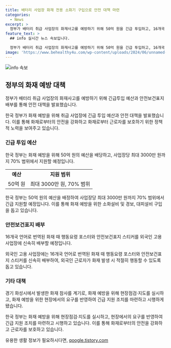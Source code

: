 ```yaml
---
title: 배터리 사업장 화재 전용 소화기 구입으로 안전 대책 마련
categories:
  - News
excerpt: >
  정부가 배터리 취급 사업장의 화재사고를 예방하기 위해 50억 원을 긴급 투입하고, 16개국 언어로 번역된 화재 때 행동요령 포스터와 안전보건표지 스티커를 외국인 고용 사업장에 신속히 배포한다. 또한 50인 미만 사업장이나 전지 사업장에 화재용 소화기와 경보, 대피설비를 지원하여 화재 예방을 강화하고, 외국인 근로자에게 화재 대비 교육도 실시할 계획이다. 이에 대한 신청과 선정 절차는 31일까지 진행되며, 고용노동부의 상세한 문의처는 본문을 참고하시면 된다. 
feature_text: >
  ## info 실시간 뉴스 속보입니다.

  정부가 배터리 취급 사업장의 화재사고를 예방하기 위해 50억 원을 긴급 투입하고, 16개국 언어로 번역된 화재 때 행동요령 포스터와 안전보건표지 스티커를 외국인 고용 사업장에 신속히 배포한다. 또한 50인 미만 사업장이나 전지 사업장에 화재용 소화기와 경보, 대피설비를 지원하여 화재 예방을 강화하고, 외국인 근로자에게 화재 대비 교육도 실시할 계획이다. 이에 대한 신청과 선정 절차는 31일까지 진행되며, 고용노동부의 상세한 문의처는 본문을 참고하시면 된다. 
image: 'https://www.behealthy4u.com/wp-content/uploads/2024/06/unnamed-file.png'
---
```


<p><img src="https://www.behealthy4u.com/wp-content/uploads/2024/06/unnamed-file.png" alt="info 속보" /></p>

<h2 data-ke-size="size26">정부의 화재 예방 대책</h2>

<p>정부가 배터리 취급 사업장의 화재사고를 예방하기 위해 긴급투입 예산과 안전보건표지 배부를 통해 안전 대책을 발표했습니다.</p>

<p data-ke-size="size16">한국 정부가 화재 예방을 위해 취급 사업장에 긴급 투입 예산과 안전 대책을 발표했습니다. 이를 통해 화재로부터의 안전을 강화하고 화재로부터 근로자를 보호하기 위한 정책적 노력을 보여주고 있습니다.</p>

<h3><b>긴급 투입 예산</b></h3>

<p>한국 정부는 화재 예방을 위해 50억 원의 예산을 배당하고, 사업장당 최대 3000만 원까지 70% 범위에서 지원할 예정입니다.</p>

<table>
  <tr>
    <td style="text-align: center; height: 17px;"><b>예산</b></td>
    <td style="text-align: center; height: 17px;"><b>지원 범위</b></td>
  </tr>
  <tr>
    <td style="text-align: center; height: 17px;">50억 원</td>
    <td style="text-align: center; height: 17px;">최대 3000만 원, 70% 범위</td>
  </tr>
</table>

<p data-ke-size="size16">한국 정부는 50억 원의 예산을 배정하여 사업장당 최대 3000만 원까지 70% 범위에서 긴급 지원할 예정입니다. 이를 통해 화재 예방을 위한 소화설비 및 경보, 대피설비 구입을 돕고 있습니다.</p>

<h3><b>안전보건표지 배부</b></h3>

<p>16개국 언어로 번역된 화재 때 행동요령 포스터와 안전보건표지 스티커를 외국인 고용 사업장에 신속히 배부할 예정입니다.</p>

<p data-ke-size="size16">외국인 고용 사업장에는 16개국 언어로 번역된 화재 때 행동요령 포스터와 안전보건표지 스티커를 신속히 배부하여, 외국인 근로자가 화재 발생 시 적절히 행동할 수 있도록 돕고 있습니다.</p>

<h3><b>기타 대책</b></h3>

<p>경기 화성시에서 발생한 화재 참사를 계기로, 화재 예방을 위해 현장점검·지도를 실시하고, 화재 예방을 위한 현장에서의 요구를 반영하여 긴급 지원 조치를 마련하고 시행하게 됐습니다.</p>

<p data-ke-size="size16">한국 정부는 화재 예방을 위해 현장점검·지도를 실시하고, 현장에서의 요구를 반영하여 긴급 지원 조치를 마련하고 시행하고 있습니다. 이를 통해 화재로부터의 안전을 강화하고 근로자를 보호하고 있습니다.</p>
유용한 생활 정보가 필요하시다면, <a href="https://qoogle.tistory.com" rel="dofollow">qoogle.tistory.com</a>


